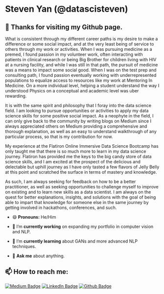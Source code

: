# Steven Yan (@datascisteven) 

## 👋  Thanks for visiting my Github page.

What is consistent through my different career paths is my desire to make a difference or some social impact, and at the very least being of service to others through my work or activities.  When I was pursuing medicine as a premed, I found passion in my volunteer work, often interacting with patients in clinical research or being Big Brother for children living with HIV at a nursing facility, and while I was still in that path, the pursuit of medicine was a means to impact some social good.  When I was on the test prep and consulting path, I found passion eventually working with underrepresented populations to equalize access to resources like my work at Mentoring In Medicine.  On a more individual level, helping a student understand the way I understood Physics on a conceptual and academic level was uber rewarding.  

It is with the same spirit and philosophy that I foray into the data science field. I am looking to pursue opportunities or activities to apply my data science skills for some positive social impact.  As a neophyte in the field, I can only give back to the community by writing blogs on Medium since I always appreciated others on Medium providing a comprehensive and thorough explanation, as well as an easy to understand walkthrough of any particular process, so that is my contribution for now.

My experience at the Flatiron Online Immersive Data Science Bootcamp has only taught me that there is so much more to learn in my data science journey.  Flatiron has provided me the keys to the big candy store of data science skills, and I am excited at the prospect of the delicious and delectable but uphill journey as I have only tasted a few flavors of Jelly Belly at this point and scratched the surface in terms of mastery and knowledge.  

As such, I am always seeking for feedback on how to be a better practitioner, as well as seeking opportunities to challenge myself to improve on existing and to learn new skills as a data scientist. I am always on the quest for better explanations, insights, and solutions with the goal of being able to impart that knowledge for someone else in the same journey by getting involved in hackathons, conferences, and such.

- 😄  **Pronouns:** He/Him

- 🔭  I’m **currently working** on expanding my portfolio in computer vision and NLP. 

- 🌱  I’m **currently learning** about GANs and more advanced NLP techniques.

- 💬  **Ask me** about anything.


## 📫  How to reach me: 
<p><!--   <a href="https://datascisteven.com"><img src="https://img.shields.io/badge/-datascisteven.com-21759B?style=flat-square&amp;labelColor=21759B&amp;logo=Wordpress&amp;link=https://datascisteven.com" alt="Website Badge"></a>  --><a href="https://medium.com/@datascisteven"><img src="https://img.shields.io/badge/-@datascisteven-000000?style=flat-square&amp;labelColor=000000&amp;logo=Medium&amp;link=https://medium.com/@serbis" alt="Medium Badge"></a>   <a href="https://www.linkedin.com/in/datascisteven/"><img src="https://img.shields.io/badge/-@datascisteven-0077B5?style=flat-square&amp;labelColor=0077B5&amp;logo=LinkedIn&amp;link=https://www.linkedin.com/in/datascisteven/" alt="LinkedIn Badge"></a>   <a href="https://www.github.com/datascisteven/"><img src="https://img.shields.io/badge/-@datascisteven-181717?style=flat-square&amp;labelColor=181717&amp;logo=Github&amp;link=https://www.github.com/datascisteven/" alt="Github Badge"></a></p>
